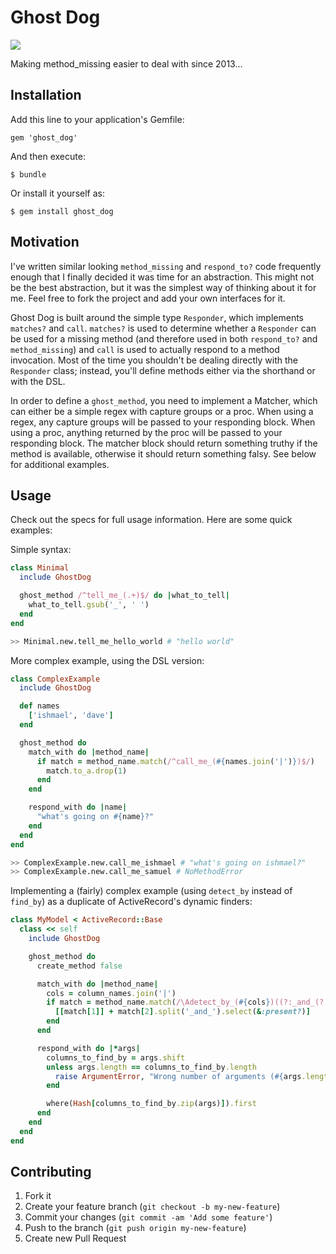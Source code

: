 # Ghost Dog

![](https://travis-ci.org/a-warner/ghost_dog.png)

Making method_missing easier to deal with since 2013...

## Installation

Add this line to your application's Gemfile:

    gem 'ghost_dog'

And then execute:

    $ bundle

Or install it yourself as:

    $ gem install ghost_dog

## Motivation

I've written similar looking `method_missing` and `respond_to?` code frequently enough
that I finally decided it was time for an abstraction.  This might not be the best
abstraction, but it was the simplest way of thinking about it for me.  Feel free to fork
the project and add your own interfaces for it.

Ghost Dog is built around the simple type `Responder`, which implements `matches?` and `call`.  `matches?` is used
to determine whether a `Responder` can be used for a missing method (and therefore used in both `respond_to?`
and `method_missing`) and `call` is used to actually respond to a method invocation.  Most of the time you shouldn't
be dealing directly with the `Responder` class; instead, you'll define methods either via the shorthand or with
the DSL.

In order to define a `ghost_method`, you need to implement a Matcher, which can either be a simple regex with 
capture groups or a proc. When using a regex, any capture groups will be passed to your responding block. When using 
a proc, anything returned by the proc will be passed to your responding block.  The matcher block should return 
something truthy if the method is available, otherwise it should return something falsy.  See below for additional 
examples.

## Usage

Check out the specs for full usage information.  Here are some quick examples:

Simple syntax:

```ruby
class Minimal
  include GhostDog

  ghost_method /^tell_me_(.+)$/ do |what_to_tell|
    what_to_tell.gsub('_', ' ')
  end
end
```

```sh
>> Minimal.new.tell_me_hello_world # "hello world"
```

More complex example, using the DSL version:

```ruby
class ComplexExample
  include GhostDog

  def names
    ['ishmael', 'dave']
  end

  ghost_method do
    match_with do |method_name|
      if match = method_name.match(/^call_me_(#{names.join('|')})$/)
        match.to_a.drop(1)
      end
    end

    respond_with do |name|
      "what's going on #{name}?"
    end
  end
end
```

```sh
>> ComplexExample.new.call_me_ishmael # "what's going on ishmael?"
>> ComplexExample.new.call_me_samuel # NoMethodError
```

Implementing a (fairly) complex example (using `detect_by` instead of `find_by`) as a duplicate of ActiveRecord's dynamic finders:

```ruby
class MyModel < ActiveRecord::Base
  class << self
    include GhostDog

    ghost_method do
      create_method false

      match_with do |method_name|
        cols = column_names.join('|')
        if match = method_name.match(/\Adetect_by_(#{cols})((?:_and_(?:#{cols}))*)\z/)
          [[match[1]] + match[2].split('_and_').select(&:present?)]
        end
      end

      respond_with do |*args|
        columns_to_find_by = args.shift
        unless args.length == columns_to_find_by.length
          raise ArgumentError, "Wrong number of arguments (#{args.length} for #{columns_to_find_by.length})"
        end

        where(Hash[columns_to_find_by.zip(args)]).first
      end
    end
  end
end
```

## Contributing

1. Fork it
2. Create your feature branch (`git checkout -b my-new-feature`)
3. Commit your changes (`git commit -am 'Add some feature'`)
4. Push to the branch (`git push origin my-new-feature`)
5. Create new Pull Request

